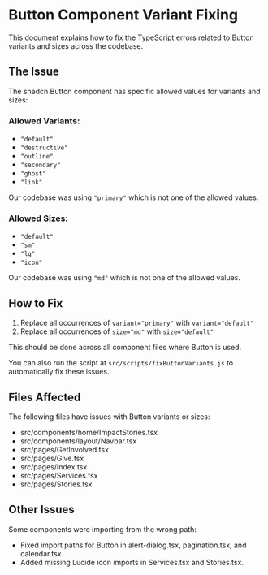 
# Button Component Variant Fixing

This document explains how to fix the TypeScript errors related to Button variants and sizes across the codebase.

## The Issue

The shadcn Button component has specific allowed values for variants and sizes:

### Allowed Variants:
- `"default"`
- `"destructive"`
- `"outline"`
- `"secondary"`
- `"ghost"`
- `"link"`

Our codebase was using `"primary"` which is not one of the allowed values.

### Allowed Sizes:
- `"default"`
- `"sm"`
- `"lg"`
- `"icon"`

Our codebase was using `"md"` which is not one of the allowed values.

## How to Fix

1. Replace all occurrences of `variant="primary"` with `variant="default"`
2. Replace all occurrences of `size="md"` with `size="default"`

This should be done across all component files where Button is used.

You can also run the script at `src/scripts/fixButtonVariants.js` to automatically fix these issues.

## Files Affected

The following files have issues with Button variants or sizes:

- src/components/home/ImpactStories.tsx
- src/components/layout/Navbar.tsx
- src/pages/GetInvolved.tsx
- src/pages/Give.tsx
- src/pages/Index.tsx
- src/pages/Services.tsx
- src/pages/Stories.tsx

## Other Issues

Some components were importing from the wrong path:
- Fixed import paths for Button in alert-dialog.tsx, pagination.tsx, and calendar.tsx.
- Added missing Lucide icon imports in Services.tsx and Stories.tsx.
